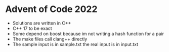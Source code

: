 # Advent of Code 2022

- Solutions are written in C++
- C++ 17 to be exact
- Some depend on boost because im not writing a hash function for a pair
- The make files call clang++ directly
- The sample input is in sample.txt the real input is in input.txt
